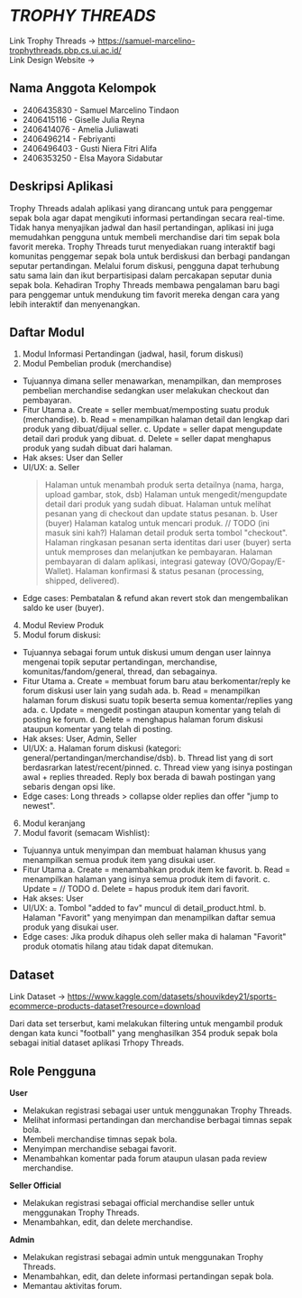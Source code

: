 # *TROPHY THREADS*

Link Trophy Threads &rarr; https://samuel-marcelino-trophythreads.pbp.cs.ui.ac.id/
\
Link Design Website &rarr;

## Nama Anggota Kelompok
- 2406435830 - Samuel Marcelino Tindaon
- 2406415116 - Giselle Julia Reyna
- 2406414076 - Amelia Juliawati
- 2406496214 - Febriyanti
- 2406496403 - Gusti Niera Fitri Alifa
- 2406353250 - Elsa Mayora Sidabutar

## Deskripsi Aplikasi
Trophy Threads adalah aplikasi yang dirancang untuk para penggemar sepak bola agar dapat mengikuti informasi pertandingan secara real-time. Tidak hanya menyajikan jadwal dan hasil pertandingan, aplikasi ini juga memudahkan pengguna untuk membeli merchandise dari tim sepak bola favorit mereka. Trophy Threads turut menyediakan ruang interaktif bagi komunitas penggemar sepak bola untuk berdiskusi dan berbagi pandangan seputar pertandingan. Melalui forum diskusi, pengguna dapat terhubung satu sama lain dan ikut berpartisipasi dalam percakapan seputar dunia sepak bola. Kehadiran Trophy Threads membawa pengalaman baru bagi para penggemar untuk mendukung tim favorit mereka dengan cara yang lebih interaktif dan menyenangkan.

## Daftar Modul
1. Modul Informasi Pertandingan (jadwal, hasil, forum diskusi)
2. Modul Pembelian produk (merchandise) 
- Tujuannya dimana seller menawarkan, menampilkan, dan memproses pembelian merchandise sedangkan user melakukan checkout dan pembayaran.
- Fitur Utama
  a. Create = seller membuat/memposting suatu produk (merchandise).
  b. Read = menampilkan halaman detail dan lengkap dari produk yang dibuat/dijual seller.
  c. Update = seller dapat mengupdate detail dari produk yang dibuat.
  d. Delete = seller dapat menghapus produk yang sudah dibuat dari halaman.
- Hak akses: User dan Seller
- UI/UX:
  a. Seller
  > Halaman untuk menambah produk serta detailnya (nama, harga, upload gambar, stok, dsb)
  > Halaman untuk mengedit/mengupdate detail dari produk yang sudah dibuat.
  > Halaman untuk melihat pesanan yang di checkout dan update status pesanan.
  b. User (buyer) 
  > Halaman katalog untuk mencari produk. // TODO (ini masuk sini kah?)
  > Halaman detail produk serta tombol "checkout".
  > Halaman ringkasan pesanan serta identitas dari user (buyer) serta untuk memproses dan melanjutkan ke pembayaran.
  > Halaman pembayaran di dalam aplikasi, integrasi gateway (OVO/Gopay/E-Wallet).
  > Halaman konfirmasi & status pesanan (processing, shipped, delivered).
- Edge cases: Pembatalan & refund akan revert stok dan mengembalikan saldo ke user (buyer).
4. Modul Review Produk 
5. Modul forum diskusi:
- Tujuannya sebagai forum untuk diskusi umum dengan user lainnya mengenai topik seputar pertandingan, merchandise, komunitas/fandom/general, thread, dan sebagainya.
- Fitur Utama
  a. Create = membuat forum baru atau berkomentar/reply ke forum diskusi user lain yang sudah ada.
  b. Read = menampilkan halaman forum diskusi suatu topik beserta semua komentar/replies yang ada.
  c. Update = mengedit postingan ataupun komentar yang telah di posting ke forum.
  d. Delete = menghapus halaman forum diskusi ataupun komentar yang telah di posting.
- Hak akses: User, Admin, Seller
- UI/UX:
  a. Halaman forum diskusi (kategori: general/pertandingan/merchandise/dsb).
  b. Thread list yang di sort berdasrarkan latest/recent/pinned.
  c. Thread view yang isinya postingan awal + replies threaded. Reply box berada di bawah postingan yang sebaris dengan opsi like.
- Edge cases: Long threads > collapse older replies dan offer "jump to newest".
6. Modul keranjang 
7. Modul favorit (semacam Wishlist):
- Tujuannya untuk menyimpan dan membuat halaman khusus yang menampilkan semua produk item yang disukai user.
- Fitur Utama
  a. Create = menambahkan produk item ke favorit.
  b. Read = menampilkan halaman yang isinya semua produk item di favorit.
  c. Update = // TODO 
  d. Delete = hapus produk item dari favorit.
- Hak akses: User 
- UI/UX:
  a. Tombol "added to fav" muncul di detail_product.html.
  b. Halaman "Favorit" yang menyimpan dan menampilkan daftar semua produk yang disukai user.
- Edge cases: Jika produk dihapus oleh seller maka di halaman "Favorit" produk otomatis hilang atau tidak dapat ditemukan.

## Dataset
Link Dataset &rarr; https://www.kaggle.com/datasets/shouvikdey21/sports-ecommerce-products-dataset?resource=download

Dari data set terserbut, kami melakukan filtering untuk mengambil produk dengan kata kunci "football" yang menghasilkan 354 produk sepak bola sebagai initial dataset aplikasi Trhopy Threads.

## Role Pengguna
**User**
- Melakukan registrasi sebagai user untuk menggunakan Trophy Threads.
- Melihat informasi pertandingan dan merchandise berbagai timnas sepak bola.
- Membeli merchandise timnas sepak bola. 
- Menyimpan merchandise sebagai favorit.
- Menambahkan komentar pada forum ataupun ulasan pada review merchandise.

**Seller Official**
- Melakukan registrasi sebagai official merchandise seller untuk menggunakan Trophy Threads.
- Menambahkan, edit, dan delete merchandise.

**Admin**
- Melakukan registrasi sebagai admin untuk menggunakan Trophy Threads.
- Menambahkan, edit, dan delete informasi pertandingan sepak bola.
- Memantau aktivitas forum.
